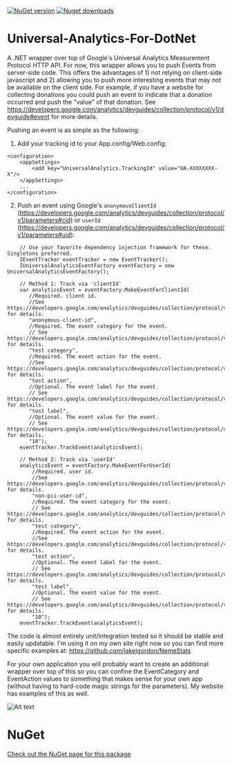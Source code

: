 [![NuGet version](http://img.shields.io/nuget/v/UniversalAnalyticsMeasurementProtocolWrapper.svg)](https://www.nuget.org/packages/UniversalAnalyticsMeasurementProtocolWrapper/)
[![Nuget downloads](http://img.shields.io/nuget/dt/UniversalAnalyticsMeasurementProtocolWrapper.svg)](http://www.nuget.org/packages/UniversalAnalyticsMeasurementProtocolWrapper/)

Universal-Analytics-For-DotNet
==============================

A .NET wrapper over top of Google's Universal Analytics Measurement Protocol HTTP API. For now, this wrapper allows you to push Events from server-side code. This offers the advantages of 1) not relying on client-side javascript and 2) allowing you to push more interesting events that may not be available on the client side. For example, if you have a website for collecting donations you could push an event to indicate that a donation occurred and push the "value" of that donation. See https://developers.google.com/analytics/devguides/collection/protocol/v1/devguide#event for more details.

Pushing an event is as simple as the following:

1. Add your tracking id to your App.config/Web.config:
```
<configuration>
    <appSettings>
        <add key="UniversalAnalytics.TrackingId" value="UA-XXXXXXXX-X"/>
    </appSettings>
    ...
</configuration>
```

2. Push an event using Google's `anonymousClientId` (https://developers.google.com/analytics/devguides/collection/protocol/v1/parameters#cid) or `userId` (https://developers.google.com/analytics/devguides/collection/protocol/v1/parameters#uid):
```
    // Use your favorite dependency injection framework for these. Singletons preferred.
    IEventTracker eventTracker = new EventTracker();
    IUniversalAnalyticsEventFactory eventFactory = new UniversalAnalyticsEventFactory();

    // Method 1: Track via 'clientId'
    var analyticsEvent = eventFactory.MakeEventForClientId(
       //Required. client id. 
       //See https://developers.google.com/analytics/devguides/collection/protocol/v1/parameters#cid for details.
       "anonymous-client-id",
       //Required. The event category for the event. 
       // See https://developers.google.com/analytics/devguides/collection/protocol/v1/parameters#ec for details.
       "test category",
       //Required. The event action for the event. 
       //See https://developers.google.com/analytics/devguides/collection/protocol/v1/parameters#ea for details.
       "test action",
       //Optional. The event label for the event.
       // See https://developers.google.com/analytics/devguides/collection/protocol/v1/parameters#el for details.
       "test label",
       //Optional. The event value for the event.
       // See https://developers.google.com/analytics/devguides/collection/protocol/v1/parameters#ev for details.
       "10");
    eventTracker.TrackEvent(analyticsEvent);

    // Method 2: Track via 'userId'
    analyticsEvent = eventFactory.MakeEventForUserId(
        //Required. user id. 
        //See https://developers.google.com/analytics/devguides/collection/protocol/v1/parameters#uid for details.
        "non-pii-user-id",
        //Required. The event category for the event. 
        // See https://developers.google.com/analytics/devguides/collection/protocol/v1/parameters#ec for details.
        "test category",
        //Required. The event action for the event. 
        //See https://developers.google.com/analytics/devguides/collection/protocol/v1/parameters#ea for details.
        "test action",
        //Optional. The event label for the event.
        // See https://developers.google.com/analytics/devguides/collection/protocol/v1/parameters#el for details.
        "test label",
        //Optional. The event value for the event.
        // See https://developers.google.com/analytics/devguides/collection/protocol/v1/parameters#ev for details.
        "10");
    eventTracker.TrackEvent(analyticsEvent);
```

The code is almost entirely unit/integration tested so it should be stable and easily updatable. I'm using it on my own site right now so you can find more specific examples at: https://github.com/jakejgordon/NemeStats 

For your own application you will probably want to create an additional wrapper over top of this so you can confine the EventCategory and EventAction values to something that makes sense for your own app (without having to hard-code magic strings for the parameters). My website has examples of this as well.

![Alt text](https://raw.githubusercontent.com/jakejgordon/Universal-Analytics-For-DotNet/master/universal_analytics_realtime_events_screenshot.jpg?raw=true "Screenshot of Real-Time Events After Pushing Data")

# NuGet
[Check out the NuGet page for this package](https://www.nuget.org/packages/UniversalAnalyticsMeasurementProtocolWrapper/)
